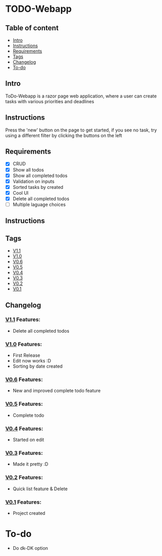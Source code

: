 # TODO-Webapp

## Table of content
* [Intro](#Intro)
* [Instructions](#Instructions)
* [Requirements](#Requirements)
* [Tags](#Tags)
* [Changelog](#Changelog)
* [To-do](#To-do)


## Intro
ToDo-Webapp is a razor page web application, where  a user can create tasks with various priorities and deadlines 

## Instructions 
Press the 'new' button on the page to get started, if you see no task, try using a different filter by clicking the buttons on the left 

## Requirements

* [x] CRUD
* [x] Show all todos
* [x] Show all completed todos
* [x] Validation on inputs 
* [x] Sorted tasks by created
* [x] Cool UI
* [x] Delete all completed todos
* [ ] Multiple laguage choices

## Instructions


## Tags
* [V1.1](https://github.com/Kevin-Vetter/TODO-Webapp/releases/tag/V1.1)
* [V1.0](https://github.com/Kevin-Vetter/TODO-Webapp/releases/tag/V1.0)
* [V0.6](https://github.com/Kevin-Vetter/TODO-Webapp/releases/tag/V0.6)
* [V0.5](https://github.com/Kevin-Vetter/TODO-Webapp/releases/tag/V0.5)
* [V0.4](https://github.com/Kevin-Vetter/TODO-Webapp/releases/tag/V0.4)
* [V0.3](https://github.com/Kevin-Vetter/TODO-Webapp/releases/tag/V.3)
* [V0.2](https://github.com/Kevin-Vetter/TODO-Webapp/releases/tag/V0.2)
* [V0.1](https://github.com/Kevin-Vetter/TODO-Webapp/releases/tag/V0.1)


## Changelog

### [V1.1](https://github.com/Kevin-Vetter/TODO-Webapp/releases/tag/V1.1) Features:
* Delete all completed todos

### [V1.0](https://github.com/Kevin-Vetter/TODO-Webapp/releases/tag/V1.0) Features:
* First Release
* Edit now works :D
* Sorting by date created

### [V0.6](https://github.com/Kevin-Vetter/TODO-Webapp/releases/tag/V0.6) Features:
* New and improved complete todo feature

### [V0.5](https://github.com/Kevin-Vetter/TODO-Webapp/releases/tag/V0.5) Features:
* Complete todo 

### [V0.4](https://github.com/Kevin-Vetter/TODO-Webapp/releases/tag/V0.4) Features:
* Started on edit

### [V0.3](https://github.com/Kevin-Vetter/TODO-Webapp/releases/tag/V.3) Features:
* Made it pretty :D

### [V0.2](https://github.com/Kevin-Vetter/TODO-Webapp/releases/tag/V0.2) Features:
* Quick list feature & Delete

### [V0.1](https://github.com/Kevin-Vetter/TODO-Webapp/releases/tag/V0.1) Features:
* Project created

# To-do
* Do dk-DK option
